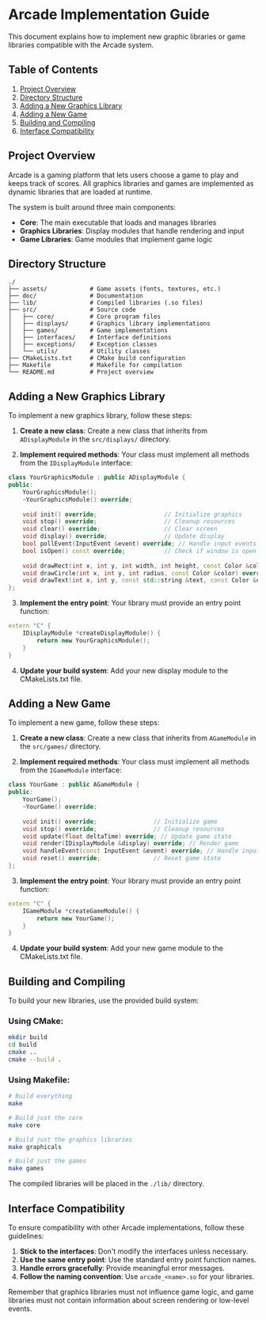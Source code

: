 # Arcade Implementation Guide

This document explains how to implement new graphic libraries or game libraries compatible with the Arcade system.

## Table of Contents
1. [Project Overview](#project-overview)
2. [Directory Structure](#directory-structure)
3. [Adding a New Graphics Library](#adding-a-new-graphics-library)
4. [Adding a New Game](#adding-a-new-game)
5. [Building and Compiling](#building-and-compiling)
6. [Interface Compatibility](#interface-compatibility)

## Project Overview

Arcade is a gaming platform that lets users choose a game to play and keeps track of scores. All graphics libraries and games are implemented as dynamic libraries that are loaded at runtime.

The system is built around three main components:
- **Core**: The main executable that loads and manages libraries
- **Graphics Libraries**: Display modules that handle rendering and input
- **Game Libraries**: Game modules that implement game logic

## Directory Structure

```
./
├── assets/            # Game assets (fonts, textures, etc.)
├── doc/               # Documentation
├── lib/               # Compiled libraries (.so files)
├── src/               # Source code
│   ├── core/          # Core program files
│   ├── displays/      # Graphics library implementations
│   ├── games/         # Game implementations
│   ├── interfaces/    # Interface definitions
│   ├── exceptions/    # Exception classes
│   └── utils/         # Utility classes
├── CMakeLists.txt     # CMake build configuration
├── Makefile           # Makefile for compilation
└── README.md          # Project overview
```

## Adding a New Graphics Library

To implement a new graphics library, follow these steps:

1. **Create a new class**: Create a new class that inherits from `ADisplayModule` in the `src/displays/` directory.

2. **Implement required methods**: Your class must implement all methods from the `IDisplayModule` interface:

```cpp
class YourGraphicsModule : public ADisplayModule {
public:
    YourGraphicsModule();
    ~YourGraphicsModule() override;
    
    void init() override;                   // Initialize graphics
    void stop() override;                   // Cleanup resources
    void clear() override;                  // Clear screen
    void display() override;                // Update display
    bool pollEvent(InputEvent &event) override; // Handle input events
    bool isOpen() const override;           // Check if window is open
    
    void drawRect(int x, int y, int width, int height, const Color &color) override;
    void drawCircle(int x, int y, int radius, const Color &color) override;
    void drawText(int x, int y, const std::string &text, const Color &color) override;
};
```

3. **Implement the entry point**: Your library must provide an entry point function:

```cpp
extern "C" {
    IDisplayModule *createDisplayModule() {
        return new YourGraphicsModule();
    }
}
```

4. **Update your build system**: Add your new display module to the CMakeLists.txt file.

## Adding a New Game

To implement a new game, follow these steps:

1. **Create a new class**: Create a new class that inherits from `AGameModule` in the `src/games/` directory.

2. **Implement required methods**: Your class must implement all methods from the `IGameModule` interface:

```cpp
class YourGame : public AGameModule {
public:
    YourGame();
    ~YourGame() override;
    
    void init() override;                // Initialize game
    void stop() override;                // Cleanup resources
    void update(float deltaTime) override; // Update game state
    void render(IDisplayModule &display) override; // Render game
    void handleEvent(const InputEvent &event) override; // Handle input
    void reset() override;               // Reset game state
};
```

3. **Implement the entry point**: Your library must provide an entry point function:

```cpp
extern "C" {
    IGameModule *createGameModule() {
        return new YourGame();
    }
}
```

4. **Update your build system**: Add your new game module to the CMakeLists.txt file.

## Building and Compiling

To build your new libraries, use the provided build system:

### Using CMake:
```bash
mkdir build
cd build
cmake ..
cmake --build .
```

### Using Makefile:
```bash
# Build everything
make

# Build just the core
make core

# Build just the graphics libraries
make graphicals

# Build just the games
make games
```

The compiled libraries will be placed in the `./lib/` directory.

## Interface Compatibility

To ensure compatibility with other Arcade implementations, follow these guidelines:

1. **Stick to the interfaces**: Don't modify the interfaces unless necessary.
2. **Use the same entry point**: Use the standard entry point function names.
3. **Handle errors gracefully**: Provide meaningful error messages.
4. **Follow the naming convention**: Use `arcade_<name>.so` for your libraries.

Remember that graphics libraries must not influence game logic, and game libraries must not contain information about screen rendering or low-level events.